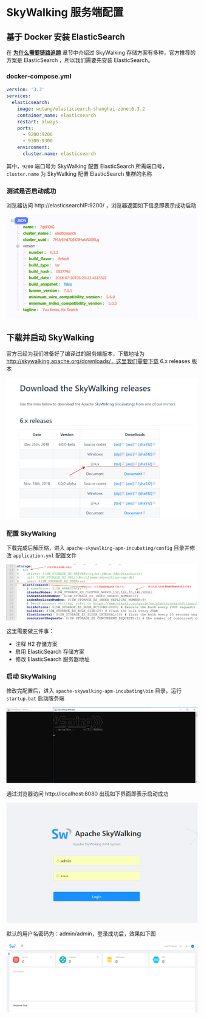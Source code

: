# SkyWalking 服务端配置

## 基于 Docker 安装 ElasticSearch

在 [**为什么需要链路追踪**](/zh/spring-cloud-alibaba/为什么需要链路追踪.html#为什么需要链路追踪) 章节中介绍过 SkyWalking 存储方案有多种，官方推荐的方案是 ElasticSearch ，所以我们需要先安装 ElasticSearch。

### docker-compose.yml

```yaml
version: '3.3'
services:
  elasticsearch:
    image: wutang/elasticsearch-shanghai-zone:6.3.2
    container_name: elasticsearch
    restart: always
    ports:
      - 9200:9200
      - 9300:9300
    environment:
      cluster.name: elasticsearch
```

其中，`9200` 端口号为 SkyWalking 配置 ElasticSearch 所需端口号，`cluster.name` 为 SkyWalking 配置 ElasticSearch 集群的名称

### 测试是否启动成功

浏览器访问 http://elasticsearchIP:9200/ ，浏览器返回如下信息即表示成功启动

![img](./img/Lusifer_20190114024609.png)

## 下载并启动 SkyWalking

官方已经为我们准备好了编译过的服务端版本，下载地址为 http://skywalking.apache.org/downloads/，这里我们需要下载 6.x releases 版本

![img](./img/Lusifer_20190114025523.png)

### 配置 SkyWalking

下载完成后解压缩，进入 `apache-skywalking-apm-incubating/config` 目录并修改 `application.yml` 配置文件

![img](./img/Lusifer_20190114030006.png)

这里需要做三件事：

- 注释 H2 存储方案
- 启用 ElasticSearch 存储方案
- 修改 ElasticSearch 服务器地址

### 启动 SkyWalking

修改完配置后，进入 `apache-skywalking-apm-incubating\bin` 目录，运行 `startup.bat` 启动服务端

![img](./img/Lusifer_20190114030813.png)

通过浏览器访问 http://localhost:8080 出现如下界面即表示启动成功

![img](./img/Lusifer_20190114030930.png)

默认的用户名密码为：admin/admin，登录成功后，效果如下图

![img](./img/Lusifer_20190114031040.png)
